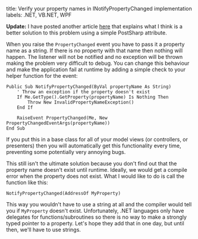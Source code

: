 title: Verify your property names in INotifyPropertyChanged implementation
labels: .NET, VB.NET, WPF

<strong>Update:</strong> I have posted another article <a href="http://graemehill.ca/easier-propertychanged-notification-with-postsharp">here</a> that explains what I think is a better solution to this problem using a simple PostSharp attribute.

When you raise the <code>PropertyChanged</code> event you have to pass it a property name as a string.  If there is no property with that name then nothing will happen.  The listener will not be notified and no exception will be thrown making the problem very difficult to debug.  You can change this behaviour and make the application fail at runtime by adding a simple check to your helper function for the event<!--break-->:

	Public Sub NotifyPropertyChanged(ByVal propertyName As String)
	    ' Throw an exception if the property doesn't exist
	    If Me.GetType().GetProperty(propertyName) Is Nothing Then
	        Throw New InvalidPropertyNameException()
	    End If

	    RaiseEvent PropertyChanged(Me, New PropertyChangedEventArgs(propertyName))
	End Sub

If you put this in a base class for all of your model views (or controllers, or presenters) then you will automatically get this functionality every time, preventing some potentially very annoying bugs.

This still isn't the ultimate solution because you don't find out that the property name doesn't exist until runtime.  Ideally, we would get a compile error when the property does not exist.  What I would like to do is call the function like this:

	NotifyPropertyChanged(AddressOf MyProperty)

This way you wouldn't have to use a string at all and the compiler would tell you if <code>MyProperty</code> doesn't exist.  Unfortunately, .NET languages only have delegates for functions/subroutines so there is no way to make a strongly typed pointer to a property.  Let's hope they add that in one day, but until then, we'll have to use strings.
